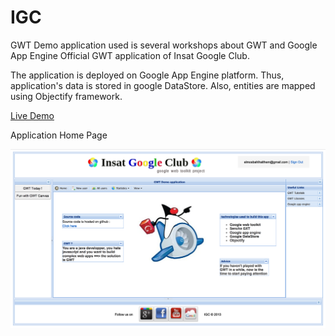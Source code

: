 # IGC
GWT Demo application used is several workshops about GWT and Google App Engine 
Official GWT application of Insat Google Club.

The application is deployed on Google App Engine platform. Thus, application's data is stored in google DataStore. Also, entities are mapped using Objectify framework.

 [Live Demo](http://igc-gwt.appspot.com/)

 Application Home Page 

 ![alt text](demo.png)

